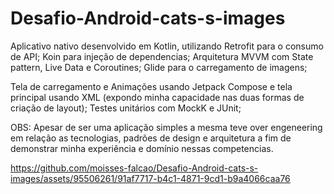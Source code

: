 # Desafio-Android-cats-s-images

Aplicativo nativo desenvolvido em Kotlin, utilizando Retrofit para o consumo de API;
Koin para injeção de dependencias;
Arquitetura MVVM com State pattern, Live Data e Coroutines;
Glide para o carregamento de imagens;

Tela de carregamento e Animações usando Jetpack Compose e tela principal usando XML (expondo minha capacidade nas duas formas de criação de layout);
Testes unitários com MockK e JUnit;

OBS: Apesar de ser uma aplicação simples a mesma teve over engeneering em relação as tecnologias, padrões de design e arquitetura a fim de demonstrar minha experiência e domínio nessas competencias.

https://github.com/moisses-falcao/Desafio-Android-cats-s-images/assets/95506261/91af7717-b4c1-4871-9cd1-b9a4066caa76
